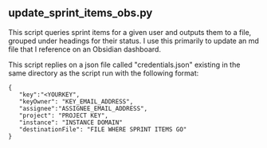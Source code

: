 

## update_sprint_items_obs.py

This script queries sprint items for a given user and outputs them to a file, grouped under headings for their status. I use this primarily to update an md file that I reference on an Obsidian dashboard. 

This script replies on a json file called "credentials.json" existing in the same directory as the script run with the following format:

```
{
   "key":"<YOURKEY",
   "keyOwner": "KEY_EMAIL_ADDRESS",
   "assignee":"ASSIGNEE_EMAIL_ADDRESS",
   "project": "PROJECT KEY",
   "instance": "INSTANCE DOMAIN"
   "destinationFile": "FILE WHERE SPRINT ITEMS GO"
}
```

